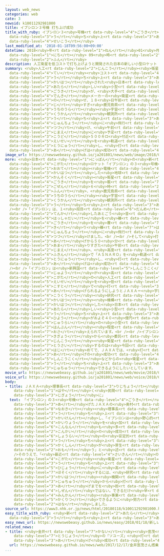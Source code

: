 ```yaml
---
layout: web_news
categories: web
cate: 3
newsid: k10011292981000
title: イプシロン３号機 打ち上げ成功
title_with_ruby: イプシロン３<ruby>号機<rt data-ruby-level="4">ごうき</rt></ruby> <ruby>打<rt
  data-ruby-level="3">う</rt></ruby>ち<ruby>上<rt data-ruby-level="3">あ</rt></ruby>げ<ruby>成功<rt
  data-ruby-level="4">せいこう</rt></ruby>
last_modified_at: '2018-01-18T09:56:00+09:00'
datetime: 2018<ruby>年<rt data-ruby-level="1">ねん</rt></ruby>01<ruby>月<rt data-ruby-level="1">がつ</rt></ruby>18<ruby>日<rt
  data-ruby-level="1">にち</rt></ruby> 09<ruby>時<rt data-ruby-level="2">じ</rt></ruby>56<ruby>分<rt
  data-ruby-level="2">ふん</rt></ruby>
description: 人工衛星を低コストで打ち上げようと開発された日本の新しい小型ロケット「イプシロン」の３号機が、大手電機メーカーの衛星を載せ、１８日午前６時すぎ鹿児島県の内之浦宇宙空間観測所から打ち上げられました。ロケットは順調に飛行を続け、午前７時前に予定していた高度５００キロ付近で衛星を軌道に投入し、打ち上げは成功しました。
summary: <ruby>人工<rt data-ruby-level="2">じんこう</rt></ruby><ruby>衛星<rt data-ruby-level="5">えいせい</rt></ruby>を<ruby>低<rt
  data-ruby-level="4">てい</rt></ruby><ruby>コスト<rt data-ruby-level="4">こすと</rt></ruby>で<ruby>打<rt
  data-ruby-level="3">う</rt></ruby>ち<ruby>上<rt data-ruby-level="3">あ</rt></ruby>げようと<ruby>開発<rt
  data-ruby-level="3">かいはつ</rt></ruby>された<ruby>日本<rt data-ruby-level="1">にっぽん</rt></ruby>の<ruby>新<rt
  data-ruby-level="2">あたら</rt></ruby>しい<ruby>小型<rt data-ruby-level="4">こがた</rt></ruby>ロケット「イプシロン」の３<ruby>号機<rt
  data-ruby-level="4">ごうき</rt></ruby>が、<ruby>大手<rt data-ruby-level="1">おおて</rt></ruby><ruby>電機<rt
  data-ruby-level="4">でんき</rt></ruby>メーカーの<ruby>衛星<rt data-ruby-level="5">えいせい</rt></ruby>を<ruby>載<rt
  data-ruby-level="7">の</rt></ruby>せ、１８<ruby>日午前<rt data-ruby-level="2">にちごぜん</rt></ruby>６<ruby>時<rt
  data-ruby-level="2">じ</rt></ruby>すぎ<ruby>鹿児島県<rt data-ruby-level="8">かごしまけん</rt></ruby>の<ruby>内之浦<rt
  data-ruby-level="8">うちのうら</rt></ruby><ruby>宇宙<rt data-ruby-level="6">うちゅう</rt></ruby><ruby>空間<rt
  data-ruby-level="2">くうかん</rt></ruby><ruby>観測所<rt data-ruby-level="5">かんそくじょ</rt></ruby>から<ruby>打<rt
  data-ruby-level="3">う</rt></ruby>ち<ruby>上<rt data-ruby-level="3">あ</rt></ruby>げられました。ロケットは<ruby>順調<rt
  data-ruby-level="4">じゅんちょう</rt></ruby>に<ruby>飛行<rt data-ruby-level="4">ひこう</rt></ruby>を<ruby>続<rt
  data-ruby-level="4">つづ</rt></ruby>け、<ruby>午前<rt data-ruby-level="2">ごぜん</rt></ruby>７<ruby>時前<rt
  data-ruby-level="2">じまえ</rt></ruby>に<ruby>予定<rt data-ruby-level="3">よてい</rt></ruby>していた<ruby>高度<rt
  data-ruby-level="3">こうど</rt></ruby>５００キロ<ruby>付近<rt data-ruby-level="4">ふきん</rt></ruby>で<ruby>衛星<rt
  data-ruby-level="5">えいせい</rt></ruby>を<ruby>軌道<rt data-ruby-level="7">きどう</rt></ruby>に<ruby>投入<rt
  data-ruby-level="3">とうにゅう</rt></ruby>し、<ruby>打<rt data-ruby-level="3">う</rt></ruby>ち<ruby>上<rt
  data-ruby-level="3">あ</rt></ruby>げは<ruby>成功<rt data-ruby-level="4">せいこう</rt></ruby>しました。
image_url: https://newswebeasy.github.io/ja201801/news/web/image/2018/01/18/K10011292981_1801180709_1801180711_01_03.jpg
more: <ruby>日本<rt data-ruby-level="1">にっぽん</rt></ruby>の<ruby>新<rt data-ruby-level="2">あたら</rt></ruby>しい<ruby>小型<rt
  data-ruby-level="4">こがた</rt></ruby>ロケット「イプシロン」の３<ruby>号機<rt data-ruby-level="4">ごうき</rt></ruby>は、<ruby>大手<rt
  data-ruby-level="1">おおて</rt></ruby><ruby>電機<rt data-ruby-level="4">でんき</rt></ruby>メーカーのＮＥＣが<ruby>開発<rt
  data-ruby-level="3">かいはつ</rt></ruby>した<ruby>地球<rt data-ruby-level="3">ちきゅう</rt></ruby><ruby>観測<rt
  data-ruby-level="5">かんそく</rt></ruby><ruby>衛星<rt data-ruby-level="5">えいせい</rt></ruby>「ＡＳＮＡＲＯ」の２<ruby>号機<rt
  data-ruby-level="4">ごうき</rt></ruby>を<ruby>載<rt data-ruby-level="7">の</rt></ruby>せ<ruby>午前<rt
  data-ruby-level="2">ごぜん</rt></ruby>６<ruby>時<rt data-ruby-level="2">じ</rt></ruby>６<ruby>分<rt
  data-ruby-level="2">ふん</rt></ruby>、<ruby>鹿児島県<rt data-ruby-level="8">かごしまけん</rt></ruby>の<ruby>内之浦<rt
  data-ruby-level="8">うちのうら</rt></ruby><ruby>宇宙<rt data-ruby-level="6">うちゅう</rt></ruby><ruby>空間<rt
  data-ruby-level="2">くうかん</rt></ruby><ruby>観測所<rt data-ruby-level="5">かんそくじょ</rt></ruby>から<ruby>打<rt
  data-ruby-level="3">う</rt></ruby>ち<ruby>上<rt data-ruby-level="3">あ</rt></ruby>げられました。<br
  /><br />「イプシロン」は、１<ruby>段目<rt data-ruby-level="6">だんめ</rt></ruby>のエンジンに<ruby>点火<rt
  data-ruby-level="2">てんか</rt></ruby>したあとごう<ruby>音<rt data-ruby-level="1">おん</rt></ruby>とともに<ruby>発射台<rt
  data-ruby-level="6">はっしゃだい</rt></ruby>を<ruby>離<rt data-ruby-level="7">はな</rt></ruby>れ、「ＡＳＮＡＲＯ」の２<ruby>号機<rt
  data-ruby-level="4">ごうき</rt></ruby>を<ruby>覆<rt data-ruby-level="7">おお</rt></ruby>っている「フェアリング」などを<ruby>切<rt
  data-ruby-level="7">き</rt></ruby>り<ruby>離<rt data-ruby-level="7">はな</rt></ruby>しながら<ruby>順調<rt
  data-ruby-level="4">じゅんちょう</rt></ruby>に<ruby>飛行<rt data-ruby-level="4">ひこう</rt></ruby>を<ruby>続<rt
  data-ruby-level="4">つづ</rt></ruby>けました。<br /><br />そして<ruby>打<rt data-ruby-level="3">う</rt></ruby>ち<ruby>上<rt
  data-ruby-level="3">あ</rt></ruby>げから５０<ruby>分<rt data-ruby-level="2">ふん</rt></ruby><ruby>余<rt
  data-ruby-level="5">あま</rt></ruby>りすぎた<ruby>午前<rt data-ruby-level="2">ごぜん</rt></ruby>７<ruby>時前<rt
  data-ruby-level="2">じまえ</rt></ruby>、<ruby>高度<rt data-ruby-level="3">こうど</rt></ruby>５００キロ<ruby>付近<rt
  data-ruby-level="4">ふきん</rt></ruby>で「ＡＳＮＡＲＯ」を<ruby>軌道<rt data-ruby-level="7">きどう</rt></ruby>に<ruby>投入<rt
  data-ruby-level="3">とうにゅう</rt></ruby>し、<ruby>打<rt data-ruby-level="3">う</rt></ruby>ち<ruby>上<rt
  data-ruby-level="3">あ</rt></ruby>げは<ruby>成功<rt data-ruby-level="4">せいこう</rt></ruby>しました。<br
  /><br />「イプシロン」は<ruby>新興国<rt data-ruby-level="5">しんこうこく</rt></ruby>などで<ruby>需要<rt
  data-ruby-level="7">じゅよう</rt></ruby>が<ruby>高<rt data-ruby-level="2">たか</rt></ruby>まる<ruby>小型<rt
  data-ruby-level="4">こがた</rt></ruby>の<ruby>人工<rt data-ruby-level="2">じんこう</rt></ruby><ruby>衛星<rt
  data-ruby-level="5">えいせい</rt></ruby>を<ruby>低<rt data-ruby-level="4">てい</rt></ruby><ruby>コスト<rt
  data-ruby-level="4">こすと</rt></ruby>で<ruby>打<rt data-ruby-level="3">う</rt></ruby>ち<ruby>上<rt
  data-ruby-level="3">あ</rt></ruby>げられるようにしようとＪＡＸＡ＝<ruby>宇宙<rt data-ruby-level="6">うちゅう</rt></ruby><ruby>航空<rt
  data-ruby-level="4">こうくう</rt></ruby><ruby>研究<rt data-ruby-level="3">けんきゅう</rt></ruby><ruby>開発<rt
  data-ruby-level="3">かいはつ</rt></ruby><ruby>機構<rt data-ruby-level="5">きこう</rt></ruby>などが<ruby>開発<rt
  data-ruby-level="3">かいはつ</rt></ruby>した<ruby>日本<rt data-ruby-level="1">にっぽん</rt></ruby>の<ruby>新<rt
  data-ruby-level="2">あたら</rt></ruby>しい<ruby>小型<rt data-ruby-level="4">こがた</rt></ruby>ロケットで、<ruby>打<rt
  data-ruby-level="3">う</rt></ruby>ち<ruby>上<rt data-ruby-level="3">あ</rt></ruby>げ<ruby>費用<rt
  data-ruby-level="4">ひよう</rt></ruby>がおよそ４０<ruby>億円<rt data-ruby-level="4">おくえん</rt></ruby>と<ruby>従来<rt
  data-ruby-level="6">じゅうらい</rt></ruby>の<ruby>小型<rt data-ruby-level="4">こがた</rt></ruby>ロケットの<ruby>半分<rt
  data-ruby-level="2">はんぶん</rt></ruby><ruby>程度<rt data-ruby-level="5">ていど</rt></ruby>に<ruby>抑<rt
  data-ruby-level="7">おさ</rt></ruby>えられています。<br /><br />イプシロンが<ruby>民間<rt data-ruby-level="4">みんかん</rt></ruby><ruby>企業<rt
  data-ruby-level="7">きぎょう</rt></ruby>から<ruby>委託<rt data-ruby-level="7">いたく</rt></ruby>された<ruby>人工<rt
  data-ruby-level="2">じんこう</rt></ruby><ruby>衛星<rt data-ruby-level="5">えいせい</rt></ruby>を<ruby>搭載<rt
  data-ruby-level="7">とうさい</rt></ruby>するのは<ruby>今回<rt data-ruby-level="2">こんかい</rt></ruby>が<ruby>初<rt
  data-ruby-level="4">はじ</rt></ruby>めてで、ＪＡＸＡでは、<ruby>打<rt data-ruby-level="3">う</rt></ruby>ち<ruby>上<rt
  data-ruby-level="3">あ</rt></ruby>げの<ruby>成功<rt data-ruby-level="4">せいこう</rt></ruby>によって<ruby>新興国<rt
  data-ruby-level="5">しんこうこく</rt></ruby>などからの<ruby>衛星<rt data-ruby-level="5">えいせい</rt></ruby><ruby>打<rt
  data-ruby-level="3">う</rt></ruby>ち<ruby>上<rt data-ruby-level="3">あ</rt></ruby>げを<ruby>受注<rt
  data-ruby-level="3">じゅちゅう</rt></ruby>できるようにしたいとしています。
movie_url: https://newswebeasy.github.io/ja201801/news/web/movie/2018/01/18/k10011292981_201801180709_201801180709.mp4
voice_url: https://newswebeasy.github.io/ja201801/news/web/voice/2018/01/18/k10011292981_201801180709_201801180709.mp3
body:
- title: ＪＡＸＡ<ruby>理事長<rt data-ruby-level="3">りじちょう</rt></ruby>「Ｈ２Ａのように<ruby>早<rt
    data-ruby-level="1">はや</rt></ruby>く<ruby>民間<rt data-ruby-level="4">みんかん</rt></ruby><ruby>事業<rt
    data-ruby-level="3">じぎょう</rt></ruby>に」
  text: 「イプシロン」の３<ruby>号機<rt data-ruby-level="4">ごうき</rt></ruby>を<ruby>打<rt data-ruby-level="3">う</rt></ruby>ち<ruby>上<rt
    data-ruby-level="3">あ</rt></ruby>げたＪＡＸＡの<ruby>奥村<rt data-ruby-level="7">おくむら</rt></ruby><ruby>直樹<rt
    data-ruby-level="8">なおき</rt></ruby><ruby>理事長<rt data-ruby-level="3">りじちょう</rt></ruby>は、<ruby>打<rt
    data-ruby-level="3">う</rt></ruby>ち<ruby>上<rt data-ruby-level="3">あ</rt></ruby>げのあと<ruby>会見<rt
    data-ruby-level="2">かいけん</rt></ruby>し、「イプシロンは<ruby>野心的<rt data-ruby-level="4">やしんてき</rt></ruby>に<ruby>改良<rt
    data-ruby-level="4">かいりょう</rt></ruby>を<ruby>加<rt data-ruby-level="4">くわ</rt></ruby>えてきたロケットであるぶん、<ruby>困難<rt
    data-ruby-level="6">こんなん</rt></ruby>も<ruby>多<rt data-ruby-level="2">おお</rt></ruby>かった。<ruby>今回<rt
    data-ruby-level="2">こんかい</rt></ruby>の<ruby>成功<rt data-ruby-level="4">せいこう</rt></ruby>で<ruby>将来<rt
    data-ruby-level="6">しょうらい</rt></ruby>の<ruby>安定的<rt data-ruby-level="4">あんていてき</rt></ruby>な<ruby>打<rt
    data-ruby-level="3">う</rt></ruby>ち<ruby>上<rt data-ruby-level="3">あ</rt></ruby>げへの<ruby>確信<rt
    data-ruby-level="5">かくしん</rt></ruby>が<ruby>芽生<rt data-ruby-level="4">めば</rt></ruby>えてきたと<ruby>思<rt
    data-ruby-level="2">おも</rt></ruby>う」と<ruby>述<rt data-ruby-level="5">の</rt></ruby>べました。<br
    />そのうえで、「<ruby>最近<rt data-ruby-level="4">さいきん</rt></ruby>のマーケットを<ruby>見<rt data-ruby-level="1">み</rt></ruby>ると<ruby>小型<rt
    data-ruby-level="4">こがた</rt></ruby><ruby>衛星<rt data-ruby-level="5">えいせい</rt></ruby>を<ruby>打<rt
    data-ruby-level="3">う</rt></ruby>ち<ruby>上<rt data-ruby-level="3">あ</rt></ruby>げるニーズは<ruby>非常<rt
    data-ruby-level="5">ひじょう</rt></ruby>に<ruby>高<rt data-ruby-level="2">たか</rt></ruby>まっている。マーケットを<ruby>捕捉<rt
    data-ruby-level="7">ほそく</rt></ruby>するには、<ruby>研究<rt data-ruby-level="3">けんきゅう</rt></ruby><ruby>開発<rt
    data-ruby-level="3">かいはつ</rt></ruby><ruby>機関<rt data-ruby-level="4">きかん</rt></ruby>がいつまでも<ruby>受注<rt
    data-ruby-level="3">じゅちゅう</rt></ruby>から<ruby>打<rt data-ruby-level="3">う</rt></ruby>ち<ruby>上<rt
    data-ruby-level="3">あ</rt></ruby>げまでを<ruby>担<rt data-ruby-level="7">にな</rt></ruby>っていくことは<ruby>自然<rt
    data-ruby-level="4">しぜん</rt></ruby>ではない。できるだけ<ruby>早<rt data-ruby-level="1">はや</rt></ruby>くＨ２Ａロケットのように<ruby>民間<rt
    data-ruby-level="4">みんかん</rt></ruby><ruby>事業<rt data-ruby-level="3">じぎょう</rt></ruby>として<ruby>確立<rt
    data-ruby-level="5">かくりつ</rt></ruby>できるように<ruby>努力<rt data-ruby-level="4">どりょく</rt></ruby>していきたい」と<ruby>話<rt
    data-ruby-level="2">はな</rt></ruby>しました。
source_url: https://www3.nhk.or.jp/news/html/20180118/k10011292981000.html
easy_title_with_ruby: <ruby>新<rt data-ruby-level="2">あたら</rt></ruby>しいロケット「イプシロン」を<ruby>打<rt
  data-ruby-level="3">う</rt></ruby>ち<ruby>上<rt data-ruby-level="3">あ</rt></ruby>げる
easy_news_url: https://newswebeasy.github.io/news/easy/2018/01/18/新しいロケットイプシロンを打ち上げる
related_news:
- title: <ruby>金井<rt data-ruby-level="7">かない</rt></ruby><ruby>宣茂<rt data-ruby-level="8">のりしげ</rt></ruby>さん<ruby>搭乗<rt
    data-ruby-level="7">とうじょう</rt></ruby>の「ソユーズ」<ruby>打<rt data-ruby-level="3">う</rt></ruby>ち<ruby>上<rt
    data-ruby-level="3">あ</rt></ruby>げ<ruby>成功<rt data-ruby-level="4">せいこう</rt></ruby>
  url: https://newswebeasy.github.io/news/web/2017/12/17/金井宣茂さん搭乗のソユーズ打ち上げ成功
...
```


